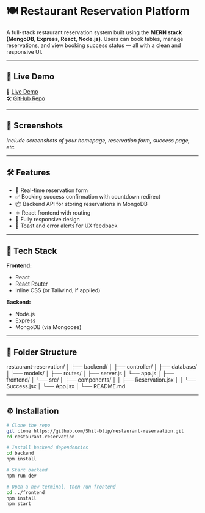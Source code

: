 # 🍽️ Restaurant Reservation Platform

A full-stack restaurant reservation system built using the **MERN stack (MongoDB, Express, React, Node.js)**. Users can book tables, manage reservations, and view booking success status — all with a clean and responsive UI.

---

## 🚀 Live Demo

🔗 [Live Demo](https://your-live-demo-link.com)  
🛠️ [GitHub Repo](https://github.com/Shit-blip/restaurant-reservation)

---

## 📸 Screenshots

*Include screenshots of your homepage, reservation form, success page, etc.*

---

## 🛠️ Features

- 📆 Real-time reservation form
- ✅ Booking success confirmation with countdown redirect
- 📦 Backend API for storing reservations in MongoDB
- ⚛️ React frontend with routing
- 📱 Fully responsive design
- 💬 Toast and error alerts for UX feedback

---

## 🧰 Tech Stack

**Frontend:**
- React
- React Router
- Inline CSS (or Tailwind, if applied)

**Backend:**
- Node.js
- Express
- MongoDB (via Mongoose)

---

## 📁 Folder Structure

restaurant-reservation/
 │ ├── backend/ │
 ├── controller/ │
 ├── database/ │
 ├── models/ │ 
 ├── routes/ │
 ├── server.js 
 │ └── app.js │ 
├── frontend/ 
│ └── src/ │
 ├── components/ │ 
│ ├── Reservation.jsx │ 
│ └── Success.jsx
│ └── App.jsx │ 
└── README.md


---

## ⚙️ Installation

```bash
# Clone the repo
git clone https://github.com/Shit-blip/restaurant-reservation.git
cd restaurant-reservation

# Install backend dependencies
cd backend
npm install

# Start backend
npm run dev

# Open a new terminal, then run frontend
cd ../frontend
npm install
npm start
